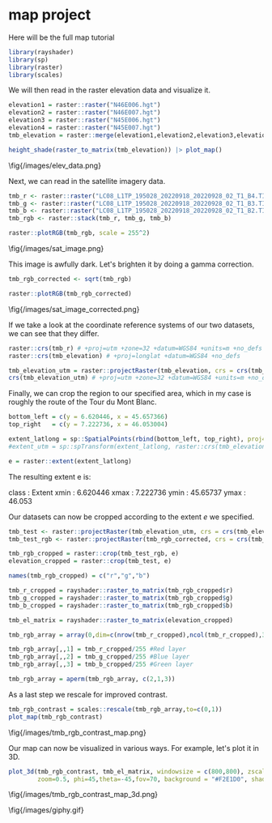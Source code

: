 # map project

Here will be the full map tutorial

```R
library(rayshader)
library(sp)
library(raster)
library(scales)
```

We will then read in the raster elevation data and visualize it.

```R
elevation1 = raster::raster("N46E006.hgt")
elevation2 = raster::raster("N46E007.hgt")
elevation3 = raster::raster("N45E006.hgt")
elevation4 = raster::raster("N45E007.hgt")
tmb_elevation = raster::merge(elevation1,elevation2,elevation3,elevation4)

height_shade(raster_to_matrix(tmb_elevation)) |> plot_map()
```
\fig{/images/elev_data.png}

Next, we can read in the satellite imagery data.

```R
tmb_r <- raster::raster("LC08_L1TP_195028_20220918_20220928_02_T1_B4.TIF")
tmb_g <- raster::raster("LC08_L1TP_195028_20220918_20220928_02_T1_B3.TIF")
tmb_b <- raster::raster("LC08_L1TP_195028_20220918_20220928_02_T1_B2.TIF")
tmb_rgb <- raster::stack(tmb_r, tmb_g, tmb_b)

raster::plotRGB(tmb_rgb, scale = 255^2)
```
\fig{/images/sat_image.png}


This image is awfully dark. Let's brighten it by doing a gamma correction.

```R
tmb_rgb_corrected <- sqrt(tmb_rgb)

raster::plotRGB(tmb_rgb_corrected)
```
\fig{/images/sat_image_corrected.png}

If we take a look at the coordinate reference systems of our two datasets, we can see that they differ.

```R
raster::crs(tmb_r) # +proj=utm +zone=32 +datum=WGS84 +units=m +no_defs 
raster::crs(tmb_elevation) # +proj=longlat +datum=WGS84 +no_defs

tmb_elevation_utm = raster::projectRaster(tmb_elevation, crs = crs(tmb_r), method = "bilinear")
crs(tmb_elevation_utm) # +proj=utm +zone=32 +datum=WGS84 +units=m +no_defs -- it worked
```

Finally, we can crop the region to our specified area, which in my case is roughly the route of the Tour du Mont Blanc.

```R
bottom_left = c(y = 6.620446, x = 45.657366)
top_right   = c(y = 7.222736, x = 46.053004)

extent_latlong = sp::SpatialPoints(rbind(bottom_left, top_right), proj4string=sp::CRS("+proj=longlat +ellps=WGS84 +datum=WGS84"))
#extent_utm = sp::spTransform(extent_latlong, raster::crs(tmb_elevation_utm))

e = raster::extent(extent_latlong)
```

The resulting extent e is:

class      : Extent 
xmin       : 6.620446 
xmax       : 7.222736 
ymin       : 45.65737 
ymax       : 46.053

Our datasets can now be cropped according to the extent $e$ we specified.

```R
tmb_test <- raster::projectRaster(tmb_elevation_utm, crs = crs(tmb_elevation), method = "bilinear")
tmb_test_rgb <- raster::projectRaster(tmb_rgb_corrected, crs = crs(tmb_elevation), method = "bilinear")

tmb_rgb_cropped = raster::crop(tmb_test_rgb, e)
elevation_cropped = raster::crop(tmb_test, e)

names(tmb_rgb_cropped) = c("r","g","b")

tmb_r_cropped = rayshader::raster_to_matrix(tmb_rgb_cropped$r)
tmb_g_cropped = rayshader::raster_to_matrix(tmb_rgb_cropped$g)
tmb_b_cropped = rayshader::raster_to_matrix(tmb_rgb_cropped$b)

tmb_el_matrix = rayshader::raster_to_matrix(elevation_cropped)

tmb_rgb_array = array(0,dim=c(nrow(tmb_r_cropped),ncol(tmb_r_cropped),3))

tmb_rgb_array[,,1] = tmb_r_cropped/255 #Red layer
tmb_rgb_array[,,2] = tmb_g_cropped/255 #Blue layer
tmb_rgb_array[,,3] = tmb_b_cropped/255 #Green layer

tmb_rgb_array = aperm(tmb_rgb_array, c(2,1,3))
```

As a last step we rescale for improved contrast.

```R
tmb_rgb_contrast = scales::rescale(tmb_rgb_array,to=c(0,1))
plot_map(tmb_rgb_contrast)
```
\fig{/images/tmb_rgb_contrast_map.png}

Our map can now be visualized in various ways. For example, let's plot it in 3D.

```R
plot_3d(tmb_rgb_contrast, tmb_el_matrix, windowsize = c(800,800), zscale = 15, shadowdepth = -50,
        zoom=0.5, phi=45,theta=-45,fov=70, background = "#F2E1D0", shadowcolor = "#523E2B")
```
\fig{/images/tmb_rgb_contrast_map_3d.png}

\fig{/images/giphy.gif}





